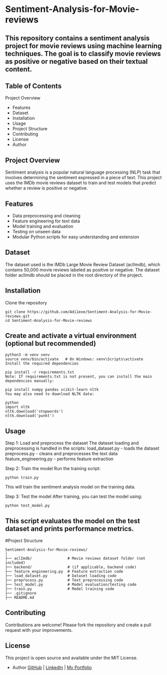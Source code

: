 # Sentiment-Analysis-for-Movie-reviews

## This repository contains a sentiment analysis project for movie reviews using machine learning techniques. The goal is to classify movie reviews as positive or negative based on their textual content.

## Table of Contents
Project Overview
- Features
- Dataset
- Installation
- Usage
- Project Structure
- Contributing
- License
- Author

## Project Overview
Sentiment analysis is a popular natural language processing (NLP) task that involves determining the sentiment expressed in a piece of text. This project uses the IMDb movie reviews dataset to train and test models that predict whether a review is positive or negative.

## Features
- Data preprocessing and cleaning
- Feature engineering for text data
- Model training and evaluation
- Testing on unseen data
- Modular Python scripts for easy understanding and extension

## Dataset
The dataset used is the IMDb Large Movie Review Dataset (aclImdb), which contains 50,000 movie reviews labeled as positive or negative. The dataset folder aclImdb should be placed in the root directory of the project.

## Installation
Clone the repository

```
git clone https://github.com/Adi1exe/Sentiment-Analysis-for-Movie-reviews.git
cd Sentiment-Analysis-for-Movie-reviews
```
## Create and activate a virtual environment (optional but recommended)

```
python3 -m venv venv
source venv/bin/activate   # On Windows: venv\Scripts\activate
Install the required dependencies
```

```
pip install -r requirements.txt
Note: If requirements.txt is not present, you can install the main dependencies manually:
```

```
pip install numpy pandas scikit-learn nltk
You may also need to download NLTK data:

python
import nltk
nltk.download('stopwords')
nltk.download('punkt')
```
## Usage

Step 1: Load and preprocess the dataset
The dataset loading and preprocessing is handled in the scripts:
load_dataset.py - loads the dataset
preprocess.py - cleans and preprocesses the text data
feature_engineering.py - performs feature extraction

Step 2: Train the model
Run the training script:

```
python train.py
```
This will train the sentiment analysis model on the training data.

Step 3: Test the model
After training, you can test the model using:

```
python test_model.py
```
## This script evaluates the model on the test dataset and prints performance metrics.

#Project Structure
```
Sentiment-Analysis-for-Movie-reviews/
│
├── aclImdb/                # Movie reviews dataset folder (not included)
├── backend/                # (if applicable, backend code)
├── feature_engineering.py  # Feature extraction code
├── load_dataset.py         # Dataset loading code
├── preprocess.py           # Text preprocessing code
├── test_model.py           # Model evaluation/testing code
├── train.py                # Model training code
├── .gitignore
├── README.md
```

## Contributing
Contributions are welcome! Please fork the repository and create a pull request with your improvements.

## License
This project is open source and available under the MIT License.

* Author
[GitHub](https://github.com/Adi1exe) | [LinkedIn](https://www.linkedin.com/in/aditya-dolas-992a44265/) | [My Portfolio](https://adityadolas.netlify.app/)
